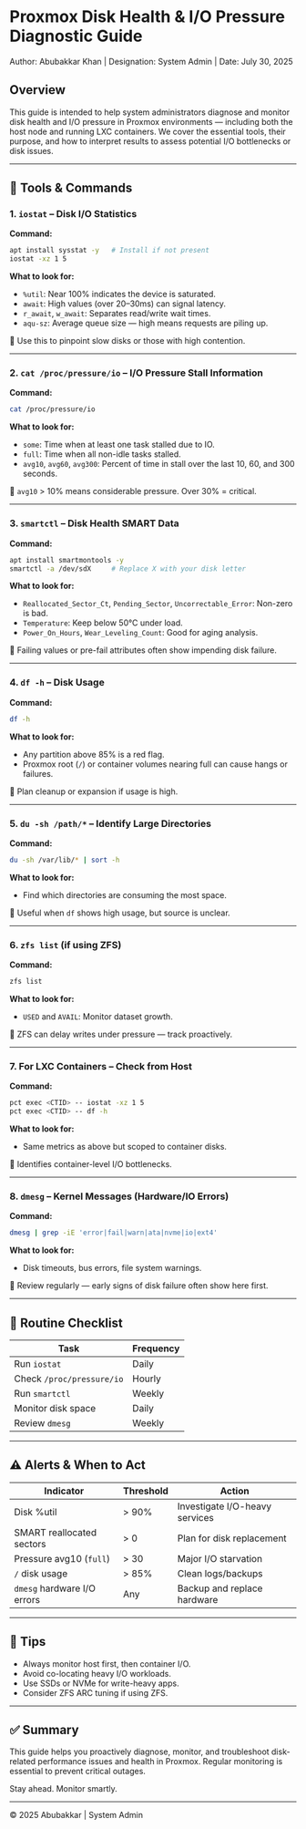 # Proxmox Disk Health & I/O Pressure Diagnostic Guide

Author: Abubakkar Khan |
Designation: System Admin |
Date: July 30, 2025

## Overview

This guide is intended to help system administrators diagnose and monitor disk health and I/O pressure in Proxmox environments — including both the host node and running LXC containers. We cover the essential tools, their purpose, and how to interpret results to assess potential I/O bottlenecks or disk issues.

---

## 🔧 Tools & Commands

### 1. `iostat` – Disk I/O Statistics

**Command:**

```bash
apt install sysstat -y   # Install if not present
iostat -xz 1 5
```

**What to look for:**

* `%util`: Near 100% indicates the device is saturated.
* `await`: High values (over 20–30ms) can signal latency.
* `r_await`, `w_await`: Separates read/write wait times.
* `aqu-sz`: Average queue size — high means requests are piling up.

📌 Use this to pinpoint slow disks or those with high contention.

---

### 2. `cat /proc/pressure/io` – I/O Pressure Stall Information

**Command:**

```bash
cat /proc/pressure/io
```

**What to look for:**

* `some`: Time when at least one task stalled due to IO.
* `full`: Time when all non-idle tasks stalled.
* `avg10`, `avg60`, `avg300`: Percent of time in stall over the last 10, 60, and 300 seconds.

📌 `avg10` > 10% means considerable pressure. Over 30% = critical.

---

### 3. `smartctl` – Disk Health SMART Data

**Command:**

```bash
apt install smartmontools -y
smartctl -a /dev/sdX     # Replace X with your disk letter
```

**What to look for:**

* `Reallocated_Sector_Ct`, `Pending_Sector`, `Uncorrectable_Error`: Non-zero is bad.
* `Temperature`: Keep below 50°C under load.
* `Power_On_Hours`, `Wear_Leveling_Count`: Good for aging analysis.

📌 Failing values or pre-fail attributes often show impending disk failure.

---

### 4. `df -h` – Disk Usage

**Command:**

```bash
df -h
```

**What to look for:**

* Any partition above 85% is a red flag.
* Proxmox root (`/`) or container volumes nearing full can cause hangs or failures.

📌 Plan cleanup or expansion if usage is high.

---

### 5. `du -sh /path/*` – Identify Large Directories

**Command:**

```bash
du -sh /var/lib/* | sort -h
```

**What to look for:**

* Find which directories are consuming the most space.

📌 Useful when `df` shows high usage, but source is unclear.

---

### 6. `zfs list` (if using ZFS)

**Command:**

```bash
zfs list
```

**What to look for:**

* `USED` and `AVAIL`: Monitor dataset growth.

📌 ZFS can delay writes under pressure — track proactively.

---

### 7. For LXC Containers – Check from Host

**Command:**

```bash
pct exec <CTID> -- iostat -xz 1 5
pct exec <CTID> -- df -h
```

**What to look for:**

* Same metrics as above but scoped to container disks.

📌 Identifies container-level I/O bottlenecks.

---

### 8. `dmesg` – Kernel Messages (Hardware/IO Errors)

**Command:**

```bash
dmesg | grep -iE 'error|fail|warn|ata|nvme|io|ext4'
```

**What to look for:**

* Disk timeouts, bus errors, file system warnings.

📌 Review regularly — early signs of disk failure often show here first.

---

## 🔀 Routine Checklist

| Task                      | Frequency |
| ------------------------- | --------- |
| Run `iostat`              | Daily     |
| Check `/proc/pressure/io` | Hourly    |
| Run `smartctl`            | Weekly    |
| Monitor disk space        | Daily     |
| Review `dmesg`            | Weekly    |

---

## ⚠️ Alerts & When to Act

| Indicator                   | Threshold | Action                         |
| --------------------------- | --------- | ------------------------------ |
| Disk %util                  | > 90%     | Investigate I/O-heavy services |
| SMART reallocated sectors   | > 0       | Plan for disk replacement      |
| Pressure avg10 (`full`)     | > 30      | Major I/O starvation           |
| `/` disk usage              | > 85%     | Clean logs/backups             |
| `dmesg` hardware I/O errors | Any       | Backup and replace hardware    |

---

## 🧠 Tips

* Always monitor host first, then container I/O.
* Avoid co-locating heavy I/O workloads.
* Use SSDs or NVMe for write-heavy apps.
* Consider ZFS ARC tuning if using ZFS.

---

## ✅ Summary

This guide helps you proactively diagnose, monitor, and troubleshoot disk-related performance issues and health in Proxmox. Regular monitoring is essential to prevent critical outages.

Stay ahead. Monitor smartly.

---

© 2025 Abubakkar | System Admin
